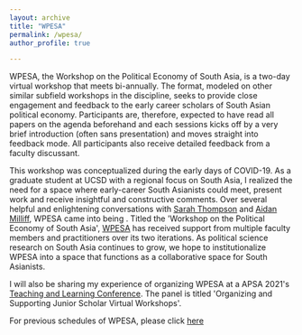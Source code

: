 ```yaml
---
layout: archive
title: "WPESA"
permalink: /wpesa/
author_profile: true

---
```


WPESA, the Workshop on the Political Economy of South Asia, is a two-day virtual workshop that meets bi-annually. The format, modeled on other similar subfield workshops in the discipline, seeks to provide close engagement and feedback to the early career scholars of South Asian political economy. Participants are, therefore, expected to have read all papers on the agenda beforehand and each sessions kicks off by a very brief introduction (often sans presentation) and moves straight into feedback mode. All participants also receive detailed feedback from a faculty discussant. 

This workshop was conceptualized during the early days of COVID-19. As a graduate student at UCSD with a regional focus on South Asia, I realized the need for a space where early-career South Asianists could meet, present work and receive insightful and constructive comments. Over several helpful and enlightening conversations with [Sarah Thompson](https://www.sarahthompson.info) and [Aidan Milliff](https://aidanmilliff.com), WPESA came into being . Titled the 'Workshop on the Political Economy of South Asia', [WPESA](https://wpesa.net) has received support from multiple faculty members and practitioners over its two iterations. As political science research on South Asia continues to grow, we hope to institutionalize WPESA into a space that functions as a collaborative space for South Asianists. 

I will also be sharing my experience of organizing WPESA at a APSA 2021's [Teaching and Learning Conference](https://connect.apsanet.org/apsa2021/tlc-at-apsa/). The
panel is titled 'Organizing and Supporting Junior Scholar Virtual Workshops'. 

For previous schedules of WPESA, please click [here](https://wpesa.net) 

